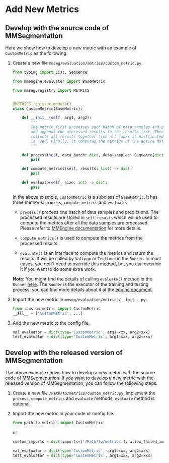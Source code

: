 # Add New Metrics

## Develop with the source code of MMSegmentation

Here we show how to develop a new metric with an example of `CustomMetric` as the following.

1. Create a new file `mmseg/evaluation/metrics/custom_metric.py`.

   ```python
   from typing import List, Sequence

   from mmengine.evaluator import BaseMetric

   from mmseg.registry import METRICS


   @METRICS.register_module()
   class CustomMetric(BaseMetric):

       def __init__(self, arg1, arg2):
           """
           The metric first processes each batch of data_samples and predictions,
           and appends the processed results to the results list. Then it
           collects all results together from all ranks if distributed training
           is used. Finally, it computes the metrics of the entire dataset.
           """

       def process(self, data_batch: dict, data_samples: Sequence[dict]) -> None:
           pass

       def compute_metrics(self, results: list) -> dict:
           pass

       def evaluate(self, size: int) -> dict:
           pass
   ```

   In the above example, `CustomMetric` is a subclass of `BaseMetric`. It has three methods: `process`, `compute_metrics` and `evaluate`.

   - `process()` process one batch of data samples and predictions. The processed results are stored in `self.results` which will be used to compute the metrics after all the data samples are processed. Please refer to [MMEngine documentation](https://github.com/vbti-development/onedl-mmengine/blob/main/docs/en/design/evaluation.md) for more details.

   - `compute_metrics()` is used to compute the metrics from the processed results.

   - `evaluate()` is an interface to compute the metrics and return the results. It will be called by `ValLoop` or `TestLoop` in the `Runner`. In most cases, you don't need to override this method, but you can override it if you want to do some extra work.

   **Note:** You might find the details of calling `evaluate()` method in the `Runner` [here](https://github.com/vbti-development/onedl-mmengine/blob/main/mmengine/runner/loops.py#L366). The `Runner` is the executor of the training and testing process, you can find more details about it at the [engine document](./engine.md).

2. Import the new metric in `mmseg/evaluation/metrics/__init__.py`.

   ```python
   from .custom_metric import CustomMetric
   __all__ = ['CustomMetric', ...]
   ```

3. Add the new metric to the config file.

   ```python
   val_evaluator = dict(type='CustomMetric', arg1=xxx, arg2=xxx)
   test_evaluator = dict(type='CustomMetric', arg1=xxx, arg2=xxx)
   ```

## Develop with the released version of MMSegmentation

The above example shows how to develop a new metric with the source code of MMSegmentation. If you want to develop a new metric with the released version of MMSegmentation, you can follow the following steps.

1. Create a new file `/Path/to/metrics/custom_metric.py`, implement the `process`, `compute_metrics` and `evaluate` methods, `evaluate` method is optional.

2. Import the new metric in your code or config file.

   ```python
   from path.to.metrics import CustomMetric
   ```

   or

   ```python
   custom_imports = dict(imports=['/Path/to/metrics'], allow_failed_imports=False)

   val_evaluator = dict(type='CustomMetric', arg1=xxx, arg2=xxx)
   test_evaluator = dict(type='CustomMetric', arg1=xxx, arg2=xxx)
   ```
